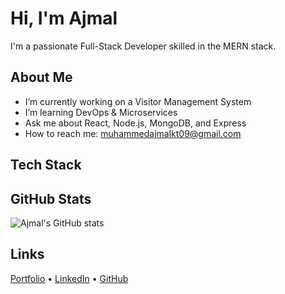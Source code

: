 #  Hi, I'm Ajmal

I'm a passionate Full-Stack Developer skilled in the MERN stack.

## About Me
-  I’m currently working on a Visitor Management System
-  I’m learning DevOps & Microservices
-  Ask me about React, Node.js, MongoDB, and Express
-  How to reach me: muhammedajmalkt09@gmail.com



## Tech Stack

<p align="center">
  <a href="https://skillicons.dev" align="center>
      <img src="https://skillicons.dev/icons?i=html,css,js,ts,react,redux,next,tailwind,nodejs,express,mongodb,postgres,docker,git,github,vscode,figma,firebase"   width="600" />
  </a>
</p>



## GitHub Stats
![Ajmal's GitHub stats](https://github-readme-stats.vercel.app/api?username=muhammedajmalkt&show_icons=true&theme=radical)


## Links
[Portfolio](https://ajmalkt.netlify.app/) • [LinkedIn](https://linkedin.com/in/ajmalkt) • [GitHub](https://github.com/ajmalkt)
